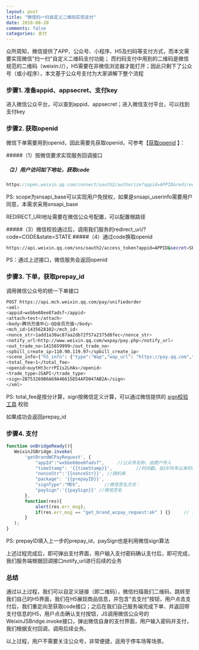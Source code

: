 ```yaml
---
layout: post
title: "微信扫一扫自定义二维码实现支付"
date: 2018-08-20
comments: false
categories: 支付
---
```


众所周知，微信提供了APP、公众号、小程序、H5及扫码等支付方式，而本文需要实现微信"扫一扫"自定义二维码支付功能；
而扫码支付中用到的二维码是微信规范的二维码（weixin://），H5需要在非微信浏览器才能打开；因此只剩下了公众号（或小程序），本文基于公众号支付为大家讲解下整个流程

### 步骤1. 准备appid、appsecret、支付key

进入微信公众平台，可以查到appid、appsecret；进入微信支付平台，可以找到支付key

### 步骤2. 获取openid

微信下单需要用到openid，因此需要先获取openid，可参考【[获取openid](https://pay.weixin.qq.com/wiki/doc/api/jsapi.php?chapter=4_4) 】：

#####（1）按微信要求实现服务回调接口
##### （2）用户访问如下地址，获取code

```c
https://open.weixin.qq.com/connect/oauth2/authorize?appid=APPID&redirect_uri=REDIRECT_URI&response_type=code&scope=SCOPE&state=STATE#wechat_redirect
```
PS: scope为snsapi_base可以实现用户免授权，如果是snsapi_userinfo需要用户同意，本需求采用snsapi_base

REDIRECT_URI地址需要在微信公众号配置，可以配置根路径

#####（3）微信校验通过后，调用我们服务的redirect_uri/?code=CODE&state=STATE
#####（4）通过code换取openid

```bash
https://api.weixin.qq.com/sns/oauth2/access_token?appid=APPID&secret=SECRET&code=CODE&grant_type=authorization_code
```
PS：通过上述接口，微信服务会返回openid

### 步骤3. 下单，获取prepay_id

调用微信公众号的统一下单接口

```bash
POST https://api.mch.weixin.qq.com/pay/unifiedorder
<xml>
<appid>wxbbe68ee8fadsf</appid>
<attach>test</attach>
<body>腾讯充值中心-QQ会员充值</body>
<mch_id>1435628102</mch_id>
<nonce_str>1add1a30ac87aa2db72f57a2375d8fec</nonce_str>
<notify_url>http://www.weixin.qq.com/wxpay/pay.php</notify_url>
<out_trade_no>1415659999</out_trade_no>
<spbill_create_ip>110.90.119.97</spbill_create_ip>
<scene_info>{"h5_info": {"type":"Wap","wap_url": "https://pay.qq.com","wap_name": "腾讯充值"}}</scene_info>
<total_fee>1</total_fee>
<openid>ouytHt3crrPI1s2LHAs</openid>
<trade_type>JSAPI</trade_type>
<sign>2B753269B6A69A46615D54AFD047AB2A</sign>
</xml>
```

PS: total_fee是按分计算，sign按微信定义计算，可以通过微信提供的 [sign校验工具](https://pay.weixin.qq.com/wiki/doc/api/jsapi.php?chapter=20_1) 校验

如果成功会返回prepay_id

### 步骤4. 支付

```javascript
function onBridgeReady(){
   WeixinJSBridge.invoke(
       'getBrandWCPayRequest', {
           "appId":"wxbbe68ee8fadsf",     //公众号名称，由商户传入
           "timeStamp": '{{timeStamp}}',         //时间戳，自1970年以来的秒数
           "nonceStr":'{{nonceStr}}', //随机串
           "package": '{{prepayID}}',
           "signType":"MD5",         //微信签名方式：
           "paySign":'{{paySign}}' //微信签名
       },
       function(res){
           alert(res.err_msg);
           if(res.err_msg == "get_brand_wcpay_request:ok" ) {}     // 使用以上方式判断前端返回,微信团队郑重提示：res.err_msg将在用户支付成功后返回    ok，但并不保证它绝对可靠。
       }
   );
}
```

PS: prepayID填入上一步的prepay_id，paySign也是利用微信sign算法

上述过程完成后，即可弹出支付界面，用户输入支付密码确认支付后，即可完成，我们服务端根据回调接口notify_url进行后续的业务


### 总结

通过以上过程，我们可以自定义链接（即二维码），微信扫描我们二维码，跳转至我们自己的H5界面，我们在H5展现商品信息，并包含"去支付"按钮，用户点击支付后，我们重定向至获取code接口；之后在我们自己服务端完成下单、并返回带支付信息的H5，用户点击确认支付按钮，JS调用微信公众号的WeixinJSBridge.invoke接口，弹出微信自身的支付界面，用户输入密码并支付，我们根据支付回调，调用后续业务。

以上过程，用户不需要关注公众号，非常便捷，适用于停车场等场景。